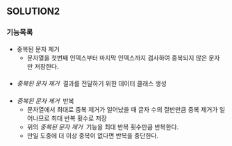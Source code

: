 ## SOLUTION2

### 기능목록
* 중복된 문자 제거
  * 문자열을 첫번째 인덱스부터 마지막 인덱스까지 검사하여 중복되지 않은 문자만 저장한다.
####
* _중복된 문자 제거_ &#160;결과를 전달하기 위한 데이터 클래스 생성
####
* _중복된 문자 제거_ &#160;반복
  * 문자열에서 최대로 중복 제거가 일어났을 때 글자 수의 절반만큼 중복 제거가 일어나므로 최대 반복 횟수로 저장
  * 위의 _중복된 문자 제거_ &#160;기능을 최대 반복 횟수만큼 반복한다.
  * 만일 도중에 더 이상 중복이 없다면 반복을 중단한다.